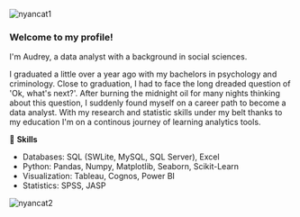 ![nyancat1](https://user-images.githubusercontent.com/107768549/216374623-84255245-f91d-483d-a040-3d6d6488bd02.gif)


### **Welcome to my profile!** 

I'm Audrey, a data analyst with a background in social sciences. 

I graduated a little over a year ago with my bachelors in psychology and criminology. Close to graduation, I had to face the long dreaded question of 'Ok, what's next?'. After burning the midnight oil for many nights thinking about this question, I suddenly found myself on a career path to become a data analyst. With my research and statistic skills under my belt thanks to my education I'm on a continous journey of learning analytics tools.

:triangular_ruler: **Skills**  

- Databases: SQL (SWLite, MySQL, SQL Server), Excel
- Python: Pandas, Numpy, Matplotlib, Seaborn, Scikit-Learn  
- Visualization: Tableau, Cognos, Power BI
- Statistics: SPSS, JASP

![nyancat2](https://user-images.githubusercontent.com/107768549/216374628-b1f8f39f-49ac-4cf3-8f5f-f3ccebf5e033.gif)
